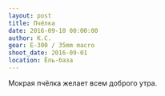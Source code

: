 ```yaml
---
layout: post
title: Пчёлка
date: 2016-09-10 00:00:00
author: К.С.
gear: E-300 / 35mm macro
shoot_date: 2016-09-01
location: Ёль-база
---
```


Мокрая пчёлка желает всем доброго утра.
